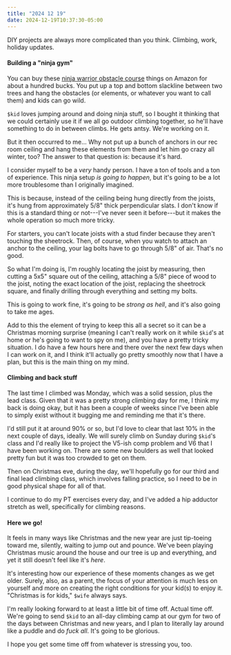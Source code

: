 ```yaml
---
title: "2024 12 19"
date: 2024-12-19T10:37:30-05:00
---
```


DIY projects are always more complicated than you think. Climbing, work, holiday updates.<!--more-->

#### Building a "ninja gym"

You can buy these [ninja warrior obstacle course][ninja] things on Amazon for
about a hundred bucks. You put up a top and bottom slackline between two trees
and hang the obstacles (or elements, or whatever you want to call them) and kids
can go wild.

[ninja]: https://www.amazon.com/dp/B08RHWZHX8?ref=ppx_yo2ov_dt_b_fed_asin_title

`$kid` loves jumping around and doing ninja stuff, so I bought it thinking that
we could certainly use it if we all go outdoor climbing together, so he'll have
something to do in between climbs. He gets antsy. We're working on it.

But it then occurred to me... Why not put up a bunch of anchors in our rec room
ceiling and hang these elements from them and let him go crazy all winter, too?
The answer to that question is: because it's hard.

I consider myself to be a *very* handy person. I have a ton of tools and a ton
of experience. This ninja setup *is going to happen*, but it's going to be a lot
more troublesome than I originally imagined.

This is because, instead of the ceiling being hung directly from the joists,
it's hung from approximately 5/8" thick perpendicular slats. I don't know if
this is a standard thing or not---I've never seen it before---but it makes the
whole operation so much more tricky.

For starters, you can't locate joists with a stud finder because they aren't
touching the sheetrock. Then, of course, when you watch to attach an anchor to
the ceiling, your lag bolts have to go through 5/8" of air. That's no good.

So what I'm doing is, I'm roughly locating the joist by measuring, then cutting
a 5x5" square out of the ceiling, attaching a 5/8" piece of wood to the joist,
noting the exact location of the joist, replacing the sheetrock square, and
finally drilling through everything and setting my bolts.

This is going to work fine, it's going to be *strong as hell*, and it's also
going to take me ages.

Add to this the element of trying to keep this all a secret so it can be a
Christmas morning surprise (meaning I can't really work on it while `$kid`'s at
home or he's going to want to spy on me), and you have a pretty tricky
situation. I do have a few hours here and there over the next few days when I
can work on it, and I think it'll actually go pretty smoothly now that I have a
plan, but this is the main thing on my mind.

#### Climbing and back stuff

The last time I climbed was Monday, which was a solid session, plus the lead
class. Given that it was a pretty strong climbing day for me, I think my back is
doing okay, but it has been a couple of weeks since I've been able to simply
exist without it bugging me and reminding me that it's there.

I'd still put it at around 90% or so, but I'd love to clear that last 10% in the
next couple of days, ideally. We will surely climb on Sunday during `$kid`'s
class and I'd really like to project the V5-ish comp problem and V6 that I have
been working on. There are some new boulders as well that looked pretty fun but
it was too crowded to get on them.

Then on Christmas eve, during the day, we'll hopefully go for our third and
final lead climbing class, which involves falling practice, so I need to be in
good physical shape for all of that.

I continue to do my PT exercises every day, and I've added a hip adductor
stretch as well, specifically for climbing reasons.

#### Here we go!

It feels in many ways like Christmas and the new year are just tip-toeing toward
me, silently, waiting to jump out and pounce. We've been playing Christmas music
around the house and our tree is up and everything, and yet it still doesn't
feel like it's *here*.

It's interesting how our experience of these moments changes as we get older.
Surely, also, as a parent, the focus of your attention is much less on yourself
and more on creating the right conditions for your kid(s) to enjoy it.
"Christmas is for kids," `$wife` always says.

I'm really looking forward to at least a little bit of time off. Actual time
off. We're going to send `$kid` to an all-day climbing camp at our gym for two
of the days between Christmas and new years, and I plan to literally lay around
like a puddle and do *fuck all*. It's going to be glorious.

I hope you get some time off from whatever is stressing you, too.
